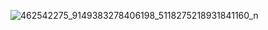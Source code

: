 ![462542275_9149383278406198_5118275218931841160_n](https://github.com/user-attachments/assets/dac4984b-66a9-47c7-a6be-45a1f66e81a5)



